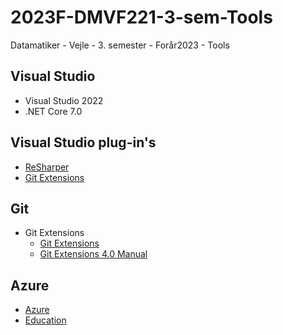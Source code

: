 # 2023F-DMVF221-3-sem-Tools
Datamatiker - Vejle - 3. semester - Forår2023 - Tools

## Visual Studio
- Visual Studio 2022
- .NET Core 7.0

## Visual Studio plug-in's
- [ReSharper](https://www.jetbrains.com/resharper/download/#section=web-installer)
- [Git Extensions](https://marketplace.visualstudio.com/items?itemName=GitExtensionsApp.VS2022)

## Git
- Git Extensions
	- [Git Extensions](https://github.com/gitextensions/gitextensions)
	- [Git Extensions 4.0 Manual](https://git-extensions-documentation.readthedocs.io/en/release-4.0/index.html)


## Azure
- [Azure](https://portal.azure.com/#home)
- [Education](https://portal.azure.com/#view/Microsoft_Azure_Education/EducationMenuBlade/~/overview)